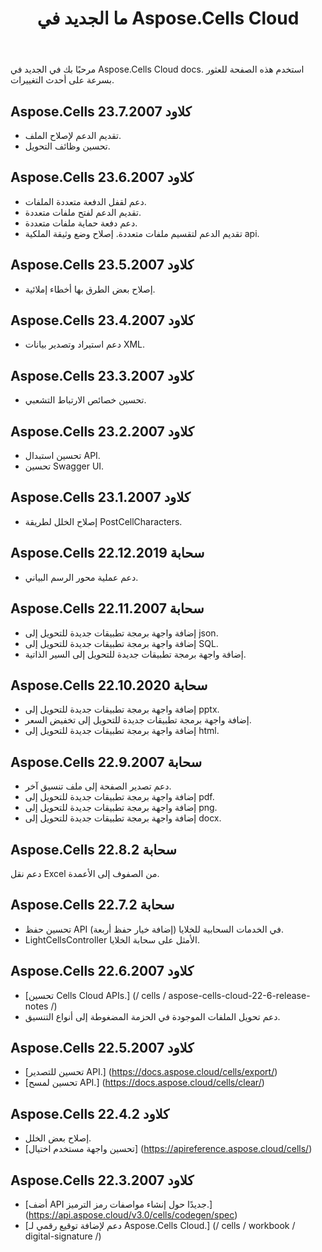 ﻿---
title: ما الجديد في Aspose.Cells Cloud
second_title: Aspose.Cells Cloud Documen
linktitle: ما هو ني
type: docs
weight: 5
url: /ar/what-s-new-in-aspose-cells-cloud/
keywords: What's new in aspose cells cloud. Office Excel 2013,  Office Excel 2016,  Office Excel 2019，office Excel 365
description: تصف هذه الصفحة ميزات السحابة Aspose.Cells الجديدة الأكثر إثارة للاهتمام والتي تم تقديمها في الإصدارات الأخيرة
---
مرحبًا بك في الجديد في Aspose.Cells Cloud docs. استخدم هذه الصفحة للعثور بسرعة على أحدث التغييرات.

## Aspose.Cells كلاود 23.7.2007

 * تقديم الدعم لإصلاح الملف.
* تحسين وظائف التحويل.


## Aspose.Cells كلاود 23.6.2007

 * دعم لقفل الدفعة متعددة الملفات.
 * تقديم الدعم لفتح ملفات متعددة.
 * دعم دفعة حماية ملفات متعددة.
 * تقديم الدعم لتقسيم ملفات متعددة.
 إصلاح وضع وثيقة الملكية api.


## Aspose.Cells كلاود 23.5.2007

 * إصلاح بعض الطرق بها أخطاء إملائية.


## Aspose.Cells كلاود 23.4.2007

 * دعم استيراد وتصدير بيانات XML.


## Aspose.Cells كلاود 23.3.2007

 * تحسين خصائص الارتباط التشعبي.


## Aspose.Cells كلاود 23.2.2007

 * تحسين استبدال API.
* تحسين Swagger UI.




## Aspose.Cells كلاود 23.1.2007

 * إصلاح الخلل لطريقة PostCellCharacters.



## Aspose.Cells سحابة 22.12.2019

 * دعم عملية محور الرسم البياني.


## Aspose.Cells سحابة 22.11.2007

 * إضافة واجهة برمجة تطبيقات جديدة للتحويل إلى json.
 * إضافة واجهة برمجة تطبيقات جديدة للتحويل إلى SQL.
 * إضافة واجهة برمجة تطبيقات جديدة للتحويل إلى السير الذاتية.


## Aspose.Cells سحابة 22.10.2020

 * إضافة واجهة برمجة تطبيقات جديدة للتحويل إلى pptx.
 * إضافة واجهة برمجة تطبيقات جديدة للتحويل إلى تخفيض السعر.
 * إضافة واجهة برمجة تطبيقات جديدة للتحويل إلى html.

## Aspose.Cells سحابة 22.9.2007

 * دعم تصدير الصفحة إلى ملف تنسيق آخر.
 * إضافة واجهة برمجة تطبيقات جديدة للتحويل إلى pdf.
 * إضافة واجهة برمجة تطبيقات جديدة للتحويل إلى png.
 * إضافة واجهة برمجة تطبيقات جديدة للتحويل إلى docx.

## Aspose.Cells سحابة 22.8.2

دعم نقل Excel من الصفوف إلى الأعمدة.

## Aspose.Cells سحابة 22.7.2

* تحسين حفظ API في الخدمات السحابية للخلايا (إضافة خيار حفظ أربعة).
* LightCellsController الأمثل على سحابة الخلايا.

## Aspose.Cells كلاود 22.6.2007

* [تحسين Cells Cloud APIs.] (/ cells / aspose-cells-cloud-22-6-release-notes /)
* دعم تحويل الملفات الموجودة في الحزمة المضغوطة إلى أنواع التنسيق.

## Aspose.Cells كلاود 22.5.2007

* [تحسين للتصدير API.] (https://docs.aspose.cloud/cells/export/)
* [تحسين لمسح API.] (https://docs.aspose.cloud/cells/clear/)

## Aspose.Cells كلاود 22.4.2

* إصلاح بعض الخلل.
* [تحسين واجهة مستخدم اختيال] (https://apireference.aspose.cloud/cells/)

## Aspose.Cells كلاود 22.3.2007

* [أضف API جديدًا حول إنشاء مواصفات رمز الترميز.] (https://api.aspose.cloud/v3.0/cells/codegen/spec)
* [دعم لإضافة توقيع رقمي لـ Aspose.Cells Cloud.] (/ cells / workbook / digital-signature /)

